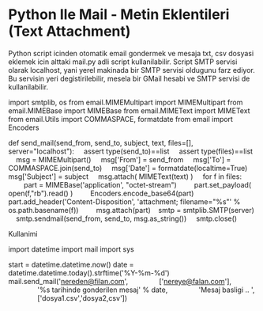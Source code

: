 # Python Ile Mail - Metin Eklentileri (Text Attachment)

Python script icinden otomatik email gondermek ve mesaja txt, csv
dosyasi eklemek icin alttaki mail.py adli script
kullanilabilir. Script SMTP servisi olarak localhost, yani yerel
makinada bir SMTP servisi oldugunu farz ediyor. Bu servisin yeri
degistirilebilir, mesela bir GMail hesabi ve SMTP servisi de
kullanilabilir.

import smtplib, os
from email.MIMEMultipart import MIMEMultipart
from email.MIMEBase import MIMEBase
from email.MIMEText import MIMEText
from email.Utils import COMMASPACE, formatdate
from email import Encoders

def send_mail(send_from, send_to, subject, text, files=[], server="localhost"):
       assert type(send_to)==list
       assert type(files)==list
       msg = MIMEMultipart()
       msg['From'] = send_from
       msg['To'] = COMMASPACE.join(send_to)
       msg['Date'] = formatdate(localtime=True)
       msg['Subject'] = subject
       msg.attach( MIMEText(text) )
       for f in files:
           part = MIMEBase('application', "octet-stream")
           part.set_payload( open(f,"rb").read() )
           Encoders.encode_base64(part)
           part.add_header('Content-Disposition', 'attachment; filename="%s"' % os.path.basename(f))
           msg.attach(part)    smtp = smtplib.SMTP(server)
       smtp.sendmail(send_from, send_to, msg.as_string())
       smtp.close()

Kullanimi

import datetime
import mail
import sys

start = datetime.datetime.now()
date = datetime.datetime.today().strftime('%Y-%m-%d')
mail.send_mail('nereden@filan.com',
               ['nereye@falan.com'],
               '%s tarihinde gonderilen mesaj' % date,
               'Mesaj basligi .. ',
               ['dosya1.csv','dosya2,csv'])






